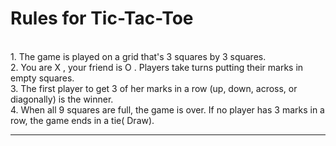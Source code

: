 # Rules for Tic-Tac-Toe 

<br>
1. The game is played on a grid that's 3 squares by 3 squares. 
<br>
2. You are X , your friend  is O . Players take turns putting their marks in empty squares. 
<br>
3. The first player to get 3 of her marks in a row (up, down, across, or diagonally) is the winner.
<br>
4. When all 9 squares are full, the game is over. If no player has 3 marks in a row, the game ends in a tie( Draw).
<hr>
